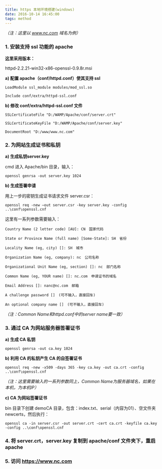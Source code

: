 ```yaml
---
title: https 本地环境搭建(windows)
date: 2016-10-14 16:45:00
tags: method
---
```



*（注：这里以 www.nc.com 域名为例）*

### 1. 安装支持 ssl 功能的 apache
  
**这里采用版本：**

httpd-2.2.21-win32-x86-openssl-0.9.8r.msi

<!-- more -->

**a) 配置 apache（conf/httpd.conf）使其支持 ssl**

```
LoadModule ssl_module modules/mod_ssl.so
```
```
Include conf/extra/httpd-ssl.conf
```

**b) 修改 conf/extra/httpd-ssl.conf 文件**

```
SSLCertificateFile "D:/WAMP/Apache/conf/server.crt"
```
```
SSLCertificateKeyFile "D:/WAMP/Apache/conf/server.key"
```
```
DocumentRoot "D:/www/www.nc.com"
```

### 2. 为网站生成证书和私钥

**a) 生成私钥server.key**

cmd 进入 Apache/bin 目录，输入：

```
openssl genrsa -out server.key 1024
```

**b) 生成签署申请**

用上一步的密钥生成证书请求文件 server.csr：

```
openssl req -new –out server.csr -key server.key -config ..\conf\openssl.cnf 
```

这里有一系列参数需要输入：

```
Country Name (2 letter code) [AU]: CN　国家代码
```
```
State or Province Name (full name) [Some-State]: SH　省份
```
```
Locality Name (eg, city) []: SH　城市
```
```
Organization Name (eg, company): nc　公司名称
```
```
Organizational Unit Name (eg, section) []: nc　部门名称
```
```
Common Name (eg, YOUR name) []: nc.com　申请证书的域名
```
```
Email Address []: nanc@nc.com　邮箱
```
```
A challenge password []　(可不输入，直接回车)
```
```
An optional company name []　(可不输入，直接回车)
```

*（注：Common Name和httpd.conf中的server name要一致）*

### 3. 通过 CA 为网站服务器签署证书

**a) 生成 CA 私钥**

```
openssl genrsa -out ca.key 1024
```

**b) 利用 CA 的私钥产生 CA 的自签署证书**

```
openssl req -new -x509 -days 365 -key ca.key -out ca.crt -config ..\conf\openssl.cnf
```

*（注：这里需要输入的一系列参数同上，Common Name为服务器域名，如果在本机，为本机IP）*

**c) CA 为网站签署证书**

bin 目录下创建 demoCA 目录，包含：index.txt、serial（内容为01）、空文件夹 newcerts，然后执行：

```
openssl ca -in server.csr -out server.crt -cert ca.crt -keyfile ca.key -config ..\conf\openssl.cnf
```


### 4. 将 server.crt，server.key 复制到 apache/conf 文件夹下，重启 apache 

### 5. 访问 https://www.nc.com
